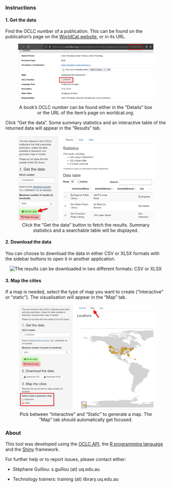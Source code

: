 ### Instructions

#### 1. Get the data

Find the OCLC number of a publication. This can be found on the
publication’s page on the [WorldCat website](https://www.worldcat.org/),
or in its URL.

<center>

<figure>
<img src="images/paste-709E2A5A.png" width="600"
alt="A book’s OCLC number can be found either in the “Details” box or the URL of the item’s page on worldcat.org." />
<figcaption aria-hidden="true">A book’s OCLC number can be found either
in the “Details” box or the URL of the item’s page on
worldcat.org.</figcaption>
</figure>

</center>

Click “Get the data”. Some summary statistics and an interactive table
of the returned data will appear in the “Results” tab.

<center>

<figure>
<img src="images/paste-73F142F9.png" width="600"
alt="Click the “Get the data” button to fetch the results. Summary statistics and a searchable table will be displayed." />
<figcaption aria-hidden="true">Click the “Get the data” button to fetch
the results. Summary statistics and a searchable table will be
displayed.</figcaption>
</figure>

</center>

#### 2. Download the data

You can choose to download the data in either CSV or XLSX formats with
the sidebar buttons to open it in another application.

<center>

![The results can be downloaded in two different formats: CSV or
XLSX](images/paste-40EB5E30.png)

</center>

#### 3. Map the cities

If a map is needed, select the type of map you want to create
(“interactive” or “static”). The visualisation will appear in the “Map”
tab.

<center>

<figure>
<img src="images/paste-9D60BF88.png" width="600"
alt="Pick between “Interactive” and “Static” to generate a map. The “Map” tab should automatically get focused." />
<figcaption aria-hidden="true">Pick between “Interactive” and “Static”
to generate a map. The “Map” tab should automatically get
focused.</figcaption>
</figure>

</center>

### About

This tool was developed using the [OCLC
API](https://developer.api.oclc.org/), the [R programming
language](https://www.r-project.org/) and the
[Shiny](https://shiny.rstudio.com/) framework.

For further help or to report issues, please contact either:

-   Stéphane Guillou: s.guillou (at) uq.edu.au

-   Technology trainers: training (at) library.uq.edu.au
